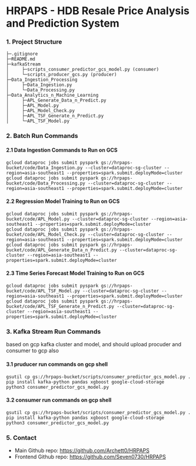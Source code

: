 # HRPAPS - HDB Resale Price Analysis and Prediction System

### 1. Project Structure

```text
├─.gitignore
├─README.md
├─kafkaStream
│     ├─scripts_consumer_predictor_gcs_model.py (consumer)
│     └─scripts_producer_gcs.py (producer)
├─Data_Ingestion_Processing
│     ├─Data_Ingestion.py
│     └─Data_Processing.py
├─Data_Analytics_n_Machine_Learning
│     ├─APL_Generate_Data_n_Predict.py
│     ├─APL_Model.py
│     ├─APL_Model_Check.py
│     ├─APL_TSF_Generate_n_Predict.py
│     └─APL_TSF_Model.py
```
### 2. Batch Run Commands

#### 2.1 Data Ingestion Commands to Run on GCS
```shell
gcloud dataproc jobs submit pyspark gs://hrpaps-bucket/code/Data_Ingestion.py --cluster=dataproc-sg-cluster --region=asia-southeast1 --properties=spark.submit.deployMode=cluster
gcloud dataproc jobs submit pyspark gs://hrpaps-bucket/code/Data_Processing.py --cluster=dataproc-sg-cluster --region=asia-southeast1 --properties=spark.submit.deployMode=cluster
```

#### 2.2 Regression Model Training to Run on GCS
```shell
gcloud dataproc jobs submit pyspark gs://hrpaps-bucket/code/APL_Model.py --cluster=dataproc-sg-cluster --region=asia-southeast1 --properties=spark.submit.deployMode=cluster
gcloud dataproc jobs submit pyspark gs://hrpaps-bucket/code/APL_Model_Check.py --cluster=dataproc-sg-cluster --region=asia-southeast1 --properties=spark.submit.deployMode=cluster
gcloud dataproc jobs submit pyspark gs://hrpaps-bucket/code/APL_Generate_Data_n_Predict.py --cluster=dataproc-sg-cluster --region=asia-southeast1 --properties=spark.submit.deployMode=cluster
```

#### 2.3 Time Series Forecast Model Training to Run on GCS
```shell
gcloud dataproc jobs submit pyspark gs://hrpaps-bucket/code/APL_TSF_Model.py --cluster=dataproc-sg-cluster --region=asia-southeast1 --properties=spark.submit.deployMode=cluster
gcloud dataproc jobs submit pyspark gs://hrpaps-bucket/code/APL_TSF_Generate_n_Predict.py --cluster=dataproc-sg-cluster --region=asia-southeast1 --properties=spark.submit.deployMode=cluster
```

### 3. Kafka Stream Run Commands
based on gcp kafka cluster and model, and should upload procuder and consumer to gcp also

#### 3.1 pruducer run commands on gcp shell
```shell
gsutil cp gs://hrpaps-bucket/scripts/consumer_predictor_gcs_model.py .
pip install kafka-python pandas xgboost google-cloud-storage
python3 consumer_predictor_gcs_model.py
```

#### 3.2 consumer run commands on gcp shell
```shell
gsutil cp gs://hrpaps-bucket/scripts/consumer_predictor_gcs_model.py .
pip install kafka-python pandas xgboost google-cloud-storage
python3 consumer_predictor_gcs_model.py
```

### 5. Contact

- Main Github repo: https://github.com/Archett0/HRPAPS
- Frontend Github repo: https://github.com/Seven0730/HRPAPS
